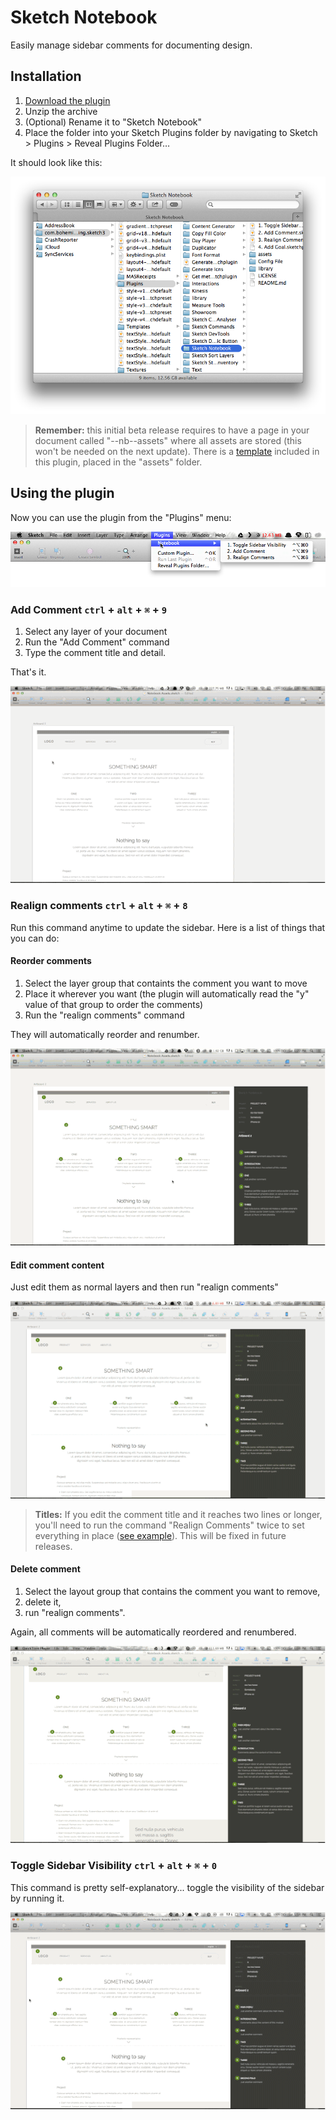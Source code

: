 # Sketch Notebook

Easily manage sidebar comments for documenting design.



## Installation

1. [Download the plugin]
2. Unzip the archive
3. (Optional) Rename it to "Sketch Notebook"
4. Place the folder into your Sketch Plugins folder by navigating to Sketch > Plugins > Reveal Plugins Folder…

It should look like this:

![Sketch Plugins Folder](assets/readme_images/sketchfolder.png?raw=true "Sketch Plugins Folder")

>**Remember:** this initial beta release requires to have a page in your document called "--nb--assets" where all assets are stored (this won't be needed on the next update). There is a [template] included in this plugin, placed in the "assets" folder.

  
## Using the plugin

Now you can use the plugin from the "Plugins" menu:

![Plugins menu](assets/readme_images/pluginmenu.png?raw=true "Plugins menu")


  
### Add Comment `ctrl` + `alt` + `⌘` + `9`
1. Select any layer of your document
2. Run the "Add Comment" command
3. Type the comment title and detail. 

That's it.

![Adding a comment](assets/readme_images/add_comment.gif?raw=true "Adding a comment")
  

  
### Realign comments `ctrl` + `alt` + `⌘` + `8`
Run this command anytime to update the sidebar. Here is a list of things that you can do:
  

  
#### Reorder comments
1. Select the layer group that containts the comment you want to move
2. Place it wherever you want (the plugin will automatically read the "y" value of that group to order the comments)
3. Run the "realign comments" command

They will automatically reorder and renumber.

![Reorder comment](assets/readme_images/reorder.gif?raw=true "Reorder")
  
  
  
#### Edit comment content
Just edit them as normal layers and then run "realign comments"

![Edit comment](assets/readme_images/edit_comment.gif?raw=true "Edit comment")

>**Titles:** If you edit the comment title and it reaches two lines or longer, you'll need to run the command "Realign Comments" twice to set everything in place ([see example]). This will be fixed in future releases.
  
  
  
#### Delete comment
1. Select the layout group that contains the comment you want to remove,
2. delete it,
3. run "realign comments". 

Again, all comments will be automatically reordered and renumbered.

![Delete comment](assets/readme_images/delete_comment.gif?raw=true "Delete comment")
  

  
### Toggle Sidebar Visibility `ctrl` + `alt` + `⌘` + `0`
This command is pretty self-explanatory... toggle the visibility of the sidebar by running it.

![Toggle Sidebar Visibility](assets/readme_images/toggle_visibility.gif?raw=true "Toggle Sidebar Visibility")
  
  
  
[Download the plugin]:https://github.com/marcosvidal/Sketch-Notebook/archive/master.zip
[see example]:assets/readme_images/edit_title.gif?raw=true
[template]:assets/Notebook%20Assets.sketch?raw=true